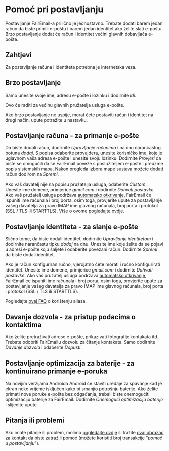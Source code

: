 # Pomoć pri postavljanju

Postavljanje FairEmail-a prilično je jednostavno. Trebate dodati barem jedan račun da biste primili e-poštu i barem jedan identitet ako želite slati e-poštu. Brzo postavljanje dodat će račun i identitet većini glavnih dobavljača e-pošte.

## Zahtjevi

Za postavljanje računa i identiteta potrebna je internetska veza.

## Brzo postavljanje

Samo unesite svoje ime, adresu e-pošte i lozinku i dodirnite *Idi*.

Ovo će raditi za većinu glavnih pružatelja usluga e-pošte.

Ako brzo postavljanje ne uspije, morat ćete postaviti račun i identitet na drugi način, upute potražite u nastavku.

## Postavljanje računa - za primanje e-pošte

Da biste dodali račun, dodirnite *Upravljanje računima* i na dnu narančastog botuna *dodaj*. S popisa odaberite provajdera, unesite korisničko ime, koje je uglavnom vaša adresa e-pošte i unesite svoju lozinku. Dodirnite *Provjeri* da biste se omogućili da se FairEmail poveže s poslužiteljem e-pošte i preuzme popis sistemskih mapa. Nakon pregleda izbora mape sustava možete dodati račun dodirom na *Spremi*.

Ako vaš davatelj nije na popisu pružatelja usluga, odaberite *Custom*. Unesite ime domene, primjerice *gmail.com* i dodirnite *Dohvati postavke*. Ako vaš pružatelj usluga podržava [automatsko otkrivanje](https://tools.ietf.org/html/rfc6186), FairEmail će ispuniti ime računala i broj porta, osim toga, provjerite upute za postavljanje vašeg davatelja za pravo IMAP ime glavnog računala, broj porta i protokol (SSL / TLS ili STARTTLS). Više o ovome pogledajte [ovdje](https://github.com/M66B/FairEmail/blob/master/FAQ.md#authorizing-accounts).

## Postavljanje identiteta - za slanje e-pošte

Slično tome, da biste dodali identitet, dodirnite *Upravljanje identitetom* i dodirnite narančastu tipku *dodaj* na dnu. Unesite ime koje želite da se pojavi u adresi e-pošte koju šaljete i odaberite povezani račun. Dodirnite *Spremi* da biste dodali identitet.

Ako je račun konfiguriran ručno, vjerojatno ćete morati i ručno konfigurirati identitet. Unesite ime domene, primjerice *gmail.com* i dodirnite *Dohvati postavke*. Ako vaš pružatelj usluga podržava [automatsko otkrivanje](https://tools.ietf.org/html/rfc6186), FairEmail će ispuniti ime računala i broj porta, osim toga, provjerite upute za postavljanje vašeg davatelja za pravo IMAP ime glavnog računala, broj porta i protokol (SSL / TLS ili STARTTLS).

Pogledajte [ovaj FAQ](https://github.com/M66B/FairEmail/blob/master/FAQ.md#FAQ9) o korištenju aliasa.

## Davanje dozvola - za pristup podacima o kontaktima

Ako želite pretraživati adrese e-pošte, prikazivati fotografije kontakata itd., Trebate odobriti FairEmailu dozvolu za čitanje kontakata. Samo dodirnite *Davanje dozvola* i odaberite *Dopusti*.

## Postavljanje optimizacija za baterije - za kontinuirano primanje e-poruka

Na novijim verzijama Androida Android će staviti uređaje za spavanje kad je ekran neko vrijeme isključen kako bi smanjio potrošnju baterije. Ako želite primati nove poruke e-pošte bez odgađanja, trebali biste onemogućiti optimizaciju baterije za FairEmail. Dodirnite *Onemogući optimizaciju baterije* i slijedite upute.

## Pitanja ili problemi

Ako imate pitanje ili problem, molimo [pogledajte ovdje](https://github.com/M66B/FairEmail/blob/master/FAQ.md) ili tražite [ovaj obrazac za kontakt](https://contact.faircode.eu/?product=fairemailsupport) da biste zatražili pomoć (možete koristiti broj transakcije "*pomoć u postavljanju*").